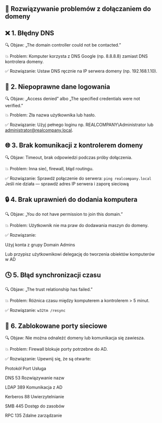 ## 🧰 Rozwiązywanie problemów z dołączaniem do domeny

## ❌ 1. Błędny DNS
🔍 Objaw: „The domain controller could not be contacted.”

💥 Problem: Komputer korzysta z DNS Google (np. 8.8.8.8) zamiast DNS kontrolera domeny.

✅ Rozwiązanie: Ustaw DNS ręcznie na IP serwera domeny (np. 192.168.1.10).

## 🔐 2. Niepoprawne dane logowania
🔍 Objaw: „Access denied” albo „The specified credentials were not verified.”

💥 Problem: Zła nazwa użytkownika lub hasło.

✅ Rozwiązanie: Użyj pełnego loginu np. REALCOMPANY\Administrator lub administrator@realcompany.local.

## 🌐 3. Brak komunikacji z kontrolerem domeny
🔍 Objaw: Timeout, brak odpowiedzi podczas próby dołączenia.

💥 Problem: Inna sieć, firewall, błąd routingu.

✅ Rozwiązanie: Sprawdź połączenie do serwera:
  `ping realcompany.local`
   Jeśli nie działa — sprawdź adres IP serwera i zaporę sieciową

## 🔒 4. Brak uprawnień do dodania komputera
🔍 Objaw: „You do not have permission to join this domain.”

💥 Problem: Użytkownik nie ma praw do dodawania maszyn do domeny.

✅ Rozwiązanie:

Użyj konta z grupy Domain Admins

Lub przypisz użytkownikowi delegację do tworzenia obiektów komputerów w AD

## 🕓 5. Błąd synchronizacji czasu
🔍 Objaw: „The trust relationship has failed.”

💥 Problem: Różnica czasu między komputerem a kontrolerem > 5 minut.

✅ Rozwiązanie:
`w32tm /resync`

## 🧱 6. Zablokowane porty sieciowe
🔍 Objaw: Nie można odnaleźć domeny lub komunikacja się zawiesza.

💥 Problem: Firewall blokuje porty potrzebne do AD.

✅ Rozwiązanie: Upewnij się, że są otwarte:

Protokół	Port	Usługa

DNS	53	Rozwiązywanie nazw

LDAP 389	Komunikacja z AD

Kerberos	88	Uwierzytelnianie

SMB	445	Dostęp do zasobów

RPC	135	Zdalne zarządzanie
